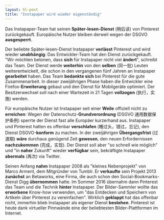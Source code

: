 ```yaml
---
layout: hl-post
title: "Instapaper wird wieder eigenständig"
---
```

Das Instapaper-Team hat seinen **Später-lesen-Dienst** (稍后读) von Pinterest zurückgekauft. Europäische Nutzer bleiben derweil wegen der DSGVO **ausgesperrt**.

Der beliebte Später-lesen-Dienst Instapaper **verlässt** Pinterest und wird wieder **unabhängig**: Das Entwickler-Team hat den Dienst zurückgekauft. "Wir möchten betonen, dass **sich** für Instapaper nicht viel **ändert**", schreibt das Team. Der Dienst werde **weiterhin** von den **selben** (同一批) Leuten weiterentwickelt, die schon in den vergangenen fünf Jahren an Instapaper **gearbeitet** haben. Das Team **bedankte sich** bei Pinterest für die gute Zusammenarbeit. In dieser zweijährigen Phase haben die Entwickler eine Firefox-**Erweiterung** gebaut und den Dienst für Mobilgeräte optimiert. Der Besitzerwechsel soll nach einer Wartezeit in 21 Tagen **vollzogen** (执行，实施) werden.

Für europäische Nutzer ist Instapaper seit einer **Weile** offiziell nicht zu **erreichen**: Wegen der Datenschutz-**Grundverordnung** (DSGVO 通用数据保护条例) sperrte der Dienst fast alle Europäer kurzerhand aus. Instapaper und Pinterest hatten es offenbar **verschlafen** (睡过头，错过，忘记), den Dienst DSGVO-**konform** zu machen. In der zweijährigen **Übergangsfrist** (过渡期) **wäre** durchaus genügend Zeit **gewesen**, den neuen Erfordernissen **nachzukommen** (完成，实现). Der Dienst soll aber "so schnell wie möglich" und "in **naher** Zukunft" wieder **verfügbar** sein, bekräftigte Instapaper **abermals** (再次) via Twitter.

Seinen Anfang **nahm** Instapaper 2008 als "kleines Nebenprojekt" von Marco Arment, dem Mitgründer von Tumblr. Er **verkaufte** sein Projekt 2013 **zunächst** an Betaworks, eine Firma, die auch schon den Social-Bookmarks-Dienst Digg **übernommen** hatte. Im Sommer 2016 übernahm dann Pinterest das Team und die Technik **hinter** Instapaper. Der Bilder-Sammler wollte das **erworbene** Know-how verwenden, um "das Entdecken und Speichern von Artikeln über Pinterest zu vereinfachen". Wirklich **geklappt** hat das offenbar nicht, immerhin blieb Instapaper als eigener Dienst **bestehen**. Pinterest ist heute dank virtueller Pinnwände eine der beliebtesten Bilder-Plattformen im Internet.

